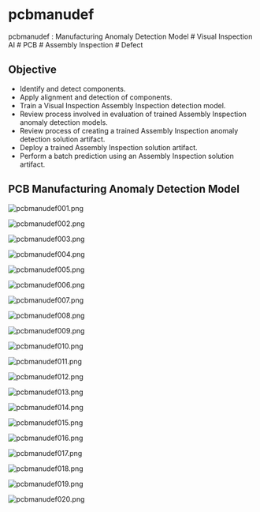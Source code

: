 # pcbmanudef
pcbmanudef : Manufacturing Anomaly Detection Model # Visual Inspection AI # PCB # Assembly Inspection # Defect

## Objective
- Identify and detect components.
- Apply alignment and detection of components.
- Train a Visual Inspection Assembly Inspection detection model.
- Review process involved in evaluation of trained Assembly Inspection anomaly detection models.
- Review process of creating a trained Assembly Inspection anomaly detection solution artifact.
- Deploy a trained Assembly Inspection solution artifact.
- Perform a batch prediction using an Assembly Inspection solution artifact.



## PCB Manufacturing Anomaly Detection Model

![pcbmanudef001.png](./media/pcbmanudef001.png)

![pcbmanudef002.png](./media/pcbmanudef002.png)

![pcbmanudef003.png](./media/pcbmanudef003.png)

![pcbmanudef004.png](./media/pcbmanudef004.png)

![pcbmanudef005.png](./media/pcbmanudef005.png)

![pcbmanudef006.png](./media/pcbmanudef006.png)

![pcbmanudef007.png](./media/pcbmanudef007.png)

![pcbmanudef008.png](./media/pcbmanudef008.png)

![pcbmanudef009.png](./media/pcbmanudef009.png)

![pcbmanudef010.png](./media/pcbmanudef010.png)

![pcbmanudef011.png](./media/pcbmanudef011.png)

![pcbmanudef012.png](./media/pcbmanudef012.png)

![pcbmanudef013.png](./media/pcbmanudef013.png)

![pcbmanudef014.png](./media/pcbmanudef014.png)

![pcbmanudef015.png](./media/pcbmanudef015.png)

![pcbmanudef016.png](./media/pcbmanudef016.png)

![pcbmanudef017.png](./media/pcbmanudef017.png)

![pcbmanudef018.png](./media/pcbmanudef018.png)

![pcbmanudef019.png](./media/pcbmanudef019.png)

![pcbmanudef020.png](./media/pcbmanudef020.png)

